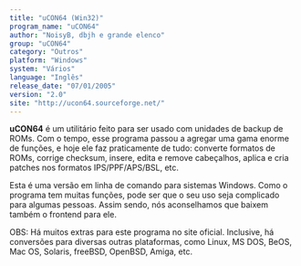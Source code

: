 ```yaml
---
title: "uCON64 (Win32)"
program_name: "uCON64"
author: "NoisyB, dbjh e grande elenco"
group: "uCON64"
category: "Outros"
platform: "Windows"
system: "Vários"
language: "Inglês"
release_date: "07/01/2005"
version: "2.0"
site: "http://ucon64.sourceforge.net/"
---
```

<b>uCON64</b> é um utilitário feito para ser usado com unidades de backup de ROMs. Com o tempo, esse programa passou a agregar uma gama enorme de funções, e hoje ele faz praticamente de tudo: converte formatos de ROMs, corrige checksum, insere, edita e remove cabeçalhos, aplica e cria patches nos formatos IPS/PPF/APS/BSL, etc.

Esta é uma versão em linha de comando para sistemas Windows. Como o programa tem muitas funções, pode ser que o seu uso seja complicado para algumas pessoas. Assim sendo, nós aconselhamos que baixem também o frontend para ele.

OBS: Há muitos extras para este programa no site oficial. Inclusive, há conversões para diversas outras plataformas, como Linux, MS DOS, BeOS, Mac OS, Solaris, freeBSD, OpenBSD, Amiga, etc.
